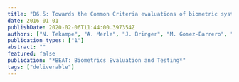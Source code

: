 ```yaml
---
title: "D6.5: Towards the Common Criteria evaluations of biometric systems"
date: 2016-01-01
publishDate: 2020-02-06T11:44:00.397354Z
authors: ["N. Tekampe", "A. Merle", "J. Bringer", "M. Gomez-Barrero", "J. Fierrez", "J. Galbally"]
publication_types: ["1"]
abstract: ""
featured: false
publication: "*BEAT: Biometrics Evaluation and Testing*"
tags: ["deliverable"]
---
```


